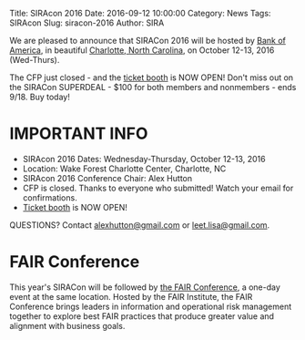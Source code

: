 Title: SIRAcon 2016
Date: 2016-09-12 10:00:00
Category: News
Tags: SIRAcon
Slug: siracon-2016
Author: SIRA

We are pleased to announce that SIRACon 2016 will be hosted by [Bank of America](https://www.bankofamerica.com/), in beautiful [Charlotte, North Carolina](http://business.wfu.edu/charlotte/), on October 12-13, 2016 (Wed-Thurs).

The CFP just closed - and the [ticket booth](https://siracon2016.busyconf.com/bookings/new) is NOW OPEN! Don't miss out on the SIRACon SUPERDEAL - $100 for both members and nonmembers - ends 9/18. Buy today!

# IMPORTANT INFO

- SIRAcon 2016 Dates: Wednesday-Thursday, October 12-13, 2016
- Location: Wake Forest Charlotte Center, Charlotte, NC
- SIRAcon 2016 Conference Chair: Alex Hutton
- CFP is closed. Thanks to everyone who submitted! Watch your email for confirmations.
- [Ticket booth](https://siracon2016.busyconf.com/bookings/new) is NOW OPEN! 


QUESTIONS? Contact <alexhutton@gmail.com> or <leet.lisa@gmail.com>.

# FAIR Conference
This year's SIRACon will be followed by [the FAIR Conference](http://www.fairinstitute.org/fair-conference), a one-day event at the same location. Hosted by the FAIR Institute, the FAIR Conference brings leaders in information and operational risk management together to explore best FAIR practices that produce greater value and alignment with business goals.
